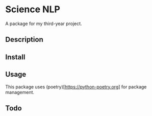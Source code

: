# Science NLP

A package for my third-year project.

## Description

## Install

## Usage

This package uses (poetry)[https://python-poetry.org] for package management.

## Todo
